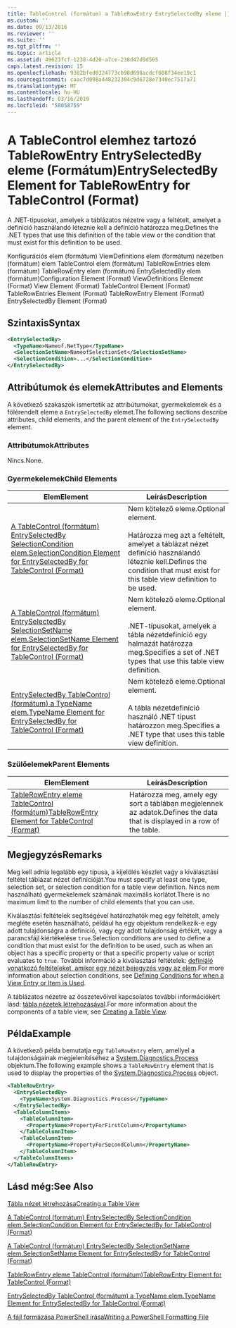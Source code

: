 ```yaml
---
title: TableControl (formátum) a TableRowEntry EntrySelectedBy eleme |} A Microsoft Docs
ms.custom: ''
ms.date: 09/13/2016
ms.reviewer: ''
ms.suite: ''
ms.tgt_pltfrm: ''
ms.topic: article
ms.assetid: 49623fcf-1238-4d20-a7ce-238d47d9d565
caps.latest.revision: 15
ms.openlocfilehash: 9302bfed0324773cb98d698acdcf608f34ee19c1
ms.sourcegitcommit: caac7d098a448232304c9d6728e7340ec7517a71
ms.translationtype: MT
ms.contentlocale: hu-HU
ms.lasthandoff: 03/16/2019
ms.locfileid: "58058759"
---
```

# <a name="entryselectedby-element-for-tablerowentry--for-tablecontrol-format"></a><span data-ttu-id="66014-102">A TableControl elemhez tartozó TableRowEntry EntrySelectedBy eleme (Formátum)</span><span class="sxs-lookup"><span data-stu-id="66014-102">EntrySelectedBy Element for TableRowEntry  for TableControl (Format)</span></span>

<span data-ttu-id="66014-103">A .NET-típusokat, amelyek a táblázatos nézetre vagy a feltételt, amelyet a definíció használandó léteznie kell a definíció határozza meg.</span><span class="sxs-lookup"><span data-stu-id="66014-103">Defines the .NET types that use this definition of the table view or the condition that must exist for this definition to be used.</span></span>

<span data-ttu-id="66014-104">Konfigurációs elem (formátum) ViewDefinitions elem (formátum) nézetben (formátum) elem TableControl elem (formátum) TableRowEntries elem (formátum) TableRowEntry elem (formátum) EntrySelectedBy elem (formátum)</span><span class="sxs-lookup"><span data-stu-id="66014-104">Configuration Element (Format) ViewDefinitions Element (Format) View Element (Format) TableControl Element (Format) TableRowEntries Element (Format) TableRowEntry Element (Format) EntrySelectedBy Element (Format)</span></span>

## <a name="syntax"></a><span data-ttu-id="66014-105">Szintaxis</span><span class="sxs-lookup"><span data-stu-id="66014-105">Syntax</span></span>

```xml
<EntrySelectedBy>
  <TypeName>Nameof.NetType</TypeName>
  <SelectionSetName>NameofSelectionSet</SelectionSetName>
  <SelectionCondition>...</SelectionCondition>
</EntrySelectedBy>
```

## <a name="attributes-and-elements"></a><span data-ttu-id="66014-106">Attribútumok és elemek</span><span class="sxs-lookup"><span data-stu-id="66014-106">Attributes and Elements</span></span>

<span data-ttu-id="66014-107">A következő szakaszok ismertetik az attribútumokat, gyermekelemek és a fölérendelt eleme a `EntrySelectedBy` elemet.</span><span class="sxs-lookup"><span data-stu-id="66014-107">The following sections describe attributes, child elements, and the parent element of the `EntrySelectedBy` element.</span></span>

### <a name="attributes"></a><span data-ttu-id="66014-108">Attribútumok</span><span class="sxs-lookup"><span data-stu-id="66014-108">Attributes</span></span>

<span data-ttu-id="66014-109">Nincs.</span><span class="sxs-lookup"><span data-stu-id="66014-109">None.</span></span>

### <a name="child-elements"></a><span data-ttu-id="66014-110">Gyermekelemek</span><span class="sxs-lookup"><span data-stu-id="66014-110">Child Elements</span></span>

|<span data-ttu-id="66014-111">Elem</span><span class="sxs-lookup"><span data-stu-id="66014-111">Element</span></span>|<span data-ttu-id="66014-112">Leírás</span><span class="sxs-lookup"><span data-stu-id="66014-112">Description</span></span>|
|-------------|-----------------|
|[<span data-ttu-id="66014-113">A TableControl (formátum) EntrySelectedBy SelectionCondition elem.</span><span class="sxs-lookup"><span data-stu-id="66014-113">SelectionCondition Element for EntrySelectedBy for TableControl (Format)</span></span>](./selectioncondition-element-for-entryselectedby-for-tablecontrol-format.md)|<span data-ttu-id="66014-114">Nem kötelező eleme.</span><span class="sxs-lookup"><span data-stu-id="66014-114">Optional element.</span></span><br /><br /> <span data-ttu-id="66014-115">Határozza meg azt a feltételt, amelyet a táblázat nézet definíció használandó léteznie kell.</span><span class="sxs-lookup"><span data-stu-id="66014-115">Defines the condition that must exist for this table view definition to be used.</span></span>|
|[<span data-ttu-id="66014-116">A TableControl (formátum) EntrySelectedBy SelectionSetName elem.</span><span class="sxs-lookup"><span data-stu-id="66014-116">SelectionSetName Element for EntrySelectedBy for TableControl (Format)</span></span>](./selectionsetname-element-for-entryselectedby-for-tablecontrol-format.md)|<span data-ttu-id="66014-117">Nem kötelező eleme.</span><span class="sxs-lookup"><span data-stu-id="66014-117">Optional element.</span></span><br /><br /> <span data-ttu-id="66014-118">.NET-típusokat, amelyek a tábla nézetdefiníció egy halmazát határozza meg.</span><span class="sxs-lookup"><span data-stu-id="66014-118">Specifies a set of .NET types that use this table view definition.</span></span>|
|[<span data-ttu-id="66014-119">EntrySelectedBy TableControl (formátum) a TypeName elem.</span><span class="sxs-lookup"><span data-stu-id="66014-119">TypeName Element for EntrySelectedBy for TableControl (Format)</span></span>](./typename-element-for-entryselectedby-for-tablecontrol-format.md)|<span data-ttu-id="66014-120">Nem kötelező eleme.</span><span class="sxs-lookup"><span data-stu-id="66014-120">Optional element.</span></span><br /><br /> <span data-ttu-id="66014-121">A tábla nézetdefiníció használó .NET típust határozzon meg.</span><span class="sxs-lookup"><span data-stu-id="66014-121">Specifies a .NET type that uses this table view definition.</span></span>|

### <a name="parent-elements"></a><span data-ttu-id="66014-122">Szülőelemek</span><span class="sxs-lookup"><span data-stu-id="66014-122">Parent Elements</span></span>

|<span data-ttu-id="66014-123">Elem</span><span class="sxs-lookup"><span data-stu-id="66014-123">Element</span></span>|<span data-ttu-id="66014-124">Leírás</span><span class="sxs-lookup"><span data-stu-id="66014-124">Description</span></span>|
|-------------|-----------------|
|[<span data-ttu-id="66014-125">TableRowEntry eleme TableControl (formátum)</span><span class="sxs-lookup"><span data-stu-id="66014-125">TableRowEntry Element for TableControl (Format)</span></span>](./tablerowentry-element-for-tablerowentries-for-tablecontrol-format.md)|<span data-ttu-id="66014-126">Határozza meg, amely egy sort a táblában megjelennek az adatok.</span><span class="sxs-lookup"><span data-stu-id="66014-126">Defines the data that is displayed in a row of the table.</span></span>|

## <a name="remarks"></a><span data-ttu-id="66014-127">Megjegyzés</span><span class="sxs-lookup"><span data-stu-id="66014-127">Remarks</span></span>

<span data-ttu-id="66014-128">Meg kell adnia legalább egy típusa, a kijelölés készlet vagy a kiválasztási feltétel táblázat nézet definícióját.</span><span class="sxs-lookup"><span data-stu-id="66014-128">You must specify at least one type, selection set, or selection condition for a table view definition.</span></span> <span data-ttu-id="66014-129">Nincs nem használható gyermekelemek számának maximális korlátot.</span><span class="sxs-lookup"><span data-stu-id="66014-129">There is no maximum limit to the number of child elements that you can use.</span></span>

<span data-ttu-id="66014-130">Kiválasztási feltételek segítségével határozhatók meg egy feltételt, amely megléte esetén használható, például ha egy objektum rendelkezik-e egy adott tulajdonságra a definíció, vagy egy adott tulajdonság értékét, vagy a parancsfájl kiértékelése `true`.</span><span class="sxs-lookup"><span data-stu-id="66014-130">Selection conditions are used to define a condition that must exist for the definition to be used, such as when an object has a specific property or that a specific property value or script evaluates to `true`.</span></span> <span data-ttu-id="66014-131">További információ a kiválasztási feltételek: [definiáló vonatkozó feltételeket, amikor egy nézet bejegyzés vagy az elem](./defining-conditions-for-displaying-data.md).</span><span class="sxs-lookup"><span data-stu-id="66014-131">For more information about selection conditions, see [Defining Conditions for when a View Entry or Item is Used](./defining-conditions-for-displaying-data.md).</span></span>

<span data-ttu-id="66014-132">A táblázatos nézetre az összetevőivel kapcsolatos további információkért lásd: [tábla nézetek létrehozásával](./creating-a-table-view.md).</span><span class="sxs-lookup"><span data-stu-id="66014-132">For more information about the components of a table view, see [Creating a Table View](./creating-a-table-view.md).</span></span>

## <a name="example"></a><span data-ttu-id="66014-133">Példa</span><span class="sxs-lookup"><span data-stu-id="66014-133">Example</span></span>

<span data-ttu-id="66014-134">A következő példa bemutatja egy `TableRowEntry` elem, amellyel a tulajdonságainak megjelenítéséhez a [System.Diagnostics.Process](/dotnet/api/System.Diagnostics.Process) objektum.</span><span class="sxs-lookup"><span data-stu-id="66014-134">The following example shows a `TableRowEntry` element that is used to display the properties of the [System.Diagnostics.Process](/dotnet/api/System.Diagnostics.Process) object.</span></span>

```xml
<TableRowEntry>
  <EntrySelectedBy>
    <TypeName>System.Diagnostics.Process</TypeName>
  </EntrySelectedBy>
  <TableColumnItems>
    <TableColumnItem>
      <PropertyName>PropertyForFirstColumn</PropertyName>
    </TableColumnItem>
    <TableColumnItem>
      <PropertyName>PropertyForSecondColumn</PropertyName>
    </TableColumnItem>
  </TableColumnItems>
</TableRowEntry>
```

## <a name="see-also"></a><span data-ttu-id="66014-135">Lásd még:</span><span class="sxs-lookup"><span data-stu-id="66014-135">See Also</span></span>

[<span data-ttu-id="66014-136">Tábla nézet létrehozása</span><span class="sxs-lookup"><span data-stu-id="66014-136">Creating a Table View</span></span>](./creating-a-table-view.md)

[<span data-ttu-id="66014-137">A TableControl (formátum) EntrySelectedBy SelectionCondition elem.</span><span class="sxs-lookup"><span data-stu-id="66014-137">SelectionCondition Element for EntrySelectedBy for TableControl (Format)</span></span>](./selectioncondition-element-for-entryselectedby-for-tablecontrol-format.md)

[<span data-ttu-id="66014-138">A TableControl (formátum) EntrySelectedBy SelectionSetName elem.</span><span class="sxs-lookup"><span data-stu-id="66014-138">SelectionSetName Element for EntrySelectedBy for TableControl (Format)</span></span>](./selectionsetname-element-for-entryselectedby-for-tablecontrol-format.md)

[<span data-ttu-id="66014-139">TableRowEntry eleme TableControl (formátum)</span><span class="sxs-lookup"><span data-stu-id="66014-139">TableRowEntry Element for TableControl (Format)</span></span>](./tablerowentry-element-for-tablerowentries-for-tablecontrol-format.md)

[<span data-ttu-id="66014-140">EntrySelectedBy TableControl (formátum) a TypeName elem.</span><span class="sxs-lookup"><span data-stu-id="66014-140">TypeName Element for EntrySelectedBy for TableControl (Format)</span></span>](./typename-element-for-entryselectedby-for-tablecontrol-format.md)

[<span data-ttu-id="66014-141">A fájl formázása PowerShell írása</span><span class="sxs-lookup"><span data-stu-id="66014-141">Writing a PowerShell Formatting File</span></span>](./writing-a-powershell-formatting-file.md)

